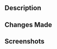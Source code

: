 ## Description
<!--- Describe the purpose of the PR and what feature or file it adds to the repository --->

## Changes Made
<!--- List the specific changes made in this PR, including any new files added --->

## Screenshots
<!--- Include any relevant screenshots or GIFs to showcase the new feature or file --->
